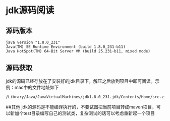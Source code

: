 # jdk源码阅读

## 源码版本

```
java version "1.8.0_231"
Java(TM) SE Runtime Environment (build 1.8.0_231-b11)
Java HotSpot(TM) 64-Bit Server VM (build 25.231-b11, mixed mode)
```
## 源码获取
jdk的源码已经存放在了安装好的jdk目录下，解压之后放到项目中即可阅读。示例：mac中的文件地址如下
```
/Library/Java/JavaVirtualMachines/jdk1.8.0_231.jdk/Contents/Home/src.zip
```

##其他
jdk的源码是不能编译执行的，不要试图把当前项目转成maven项目，可以新加个test目录编写自己的测试类，复杂测试的话可以考虑重新起一个项目



